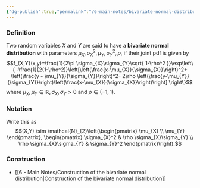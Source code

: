 ```yaml
---
{"dg-publish":true,"permalink":"/6-main-notes/bivariate-normal-distribution/","tags":["probability_theory","info"]}
---
```


### Definition

Two random variables $X$ and $Y$ are said to have a **bivariate normal distribution** with parameters $\mu_{X},\sigma_{X}^2,\mu_{Y},\sigma^2_{Y}, \rho$, if their joint pdf is given by
$$f_{X,Y}(x,y)=\frac{1}{2\pi \sigma_{X}\sigma_{Y}\sqrt{ 1-\rho^2 }}\exp\left\{ -\frac{1}{2(1-\rho^2)}\left[\left(\frac{x-\mu_{X}}{\sigma_{X}}\right)^2+ \left(\frac{y - \mu_{Y}}{\sigma_{Y}}\right)^2- 2\rho \left(\frac{y-\mu_{Y}}{\sigma_{Y}}\right)\left(\frac{x-\mu_{X}}{\sigma_{X}}\right)\right] \right\}$$
where $\mu_{X},\mu_{Y} \in \mathbb{R}, \sigma_{X}, \sigma_{Y}>0$ and $\rho \in (-1,1)$.

### Notation

Write this as
$$(X,Y) \sim \mathcal{N}_{2}\left(\begin{pmatrix}
\mu_{X} \\
\mu_{Y}
\end{pmatrix}, \begin{pmatrix}
\sigma_{X}^2 & \rho \sigma_{X}\sigma_{Y} \\
\rho \sigma_{X}\sigma_{Y} & \sigma_{Y}^2
\end{pmatrix}\right).$$
### Construction
+ [[6 - Main Notes/Construction of the bivariate normal distribution\|Construction of the bivariate normal distribution]]